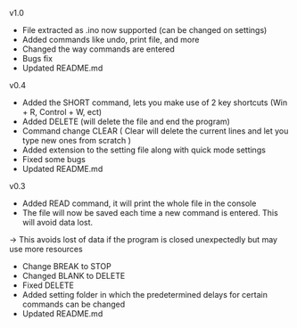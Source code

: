 v1.0
- File extracted as .ino now supported (can be changed on settings)
- Added commands like undo, print file, and more
- Changed the way commands are entered
- Bugs fix
- Updated README.md


v0.4
- Added the SHORT command, lets you make use of 2 key shortcuts (Win + R, Control + W, ect)
- Added DELETE (will delete the file and end the program)
- Command change CLEAR ( Clear will delete the current lines and let you type new ones from scratch )
- Added extension to the setting file along with quick mode settings
- Fixed some bugs
- Updated README.md

v0.3
- Added READ command, it will print the whole file in the console
- The file will now be saved each time a new command is entered. This will avoid data lost.

 -> This avoids lost of data if the program is closed unexpectedly but may use more resources
- Change BREAK to STOP
- Changed BLANK to DELETE
- Fixed DELETE
- Added setting folder in which the predetermined delays for certain commands can be changed
- Updated README.md